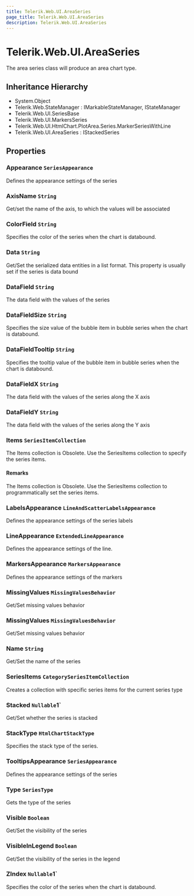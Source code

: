 ```yaml
---
title: Telerik.Web.UI.AreaSeries
page_title: Telerik.Web.UI.AreaSeries
description: Telerik.Web.UI.AreaSeries
---
```


# Telerik.Web.UI.AreaSeries

The area series class will produce an area chart type.

## Inheritance Hierarchy

* System.Object
* Telerik.Web.StateManager : IMarkableStateManager, IStateManager
* Telerik.Web.UI.SeriesBase
* Telerik.Web.UI.MarkersSeries
* Telerik.Web.UI.HtmlChart.PlotArea.Series.MarkerSeriesWithLine
* Telerik.Web.UI.AreaSeries : IStackedSeries

## Properties

###  Appearance `SeriesAppearance`

Defines the appearance settings of the series

###  AxisName `String`

Get/set the name of the axis, to which the values will be associated

###  ColorField `String`

Specifies the color of the series when the chart is databound.

###  Data `String`

Get/Set the serialized data entities in a list format. This property is usually set if the series is data bound

###  DataField `String`

The data field with the values of the series

###  DataFieldSize `String`

Specifies the size value of the bubble item in bubble series when the chart is databound.

###  DataFieldTooltip `String`

Specifies the tooltip value of the bubble item in bubble series when the chart is databound.

###  DataFieldX `String`

The data field with the values of the series along the X axis

###  DataFieldY `String`

The data field with the values of the series along the Y axis

###  Items `SeriesItemCollection`

The Items collection is Obsolete. Use the SeriesItems collection to specify the series items.

#### Remarks
The Items collection is Obsolete. Use the SeriesItems collection to programmatically set the series items.

###  LabelsAppearance `LineAndScatterLabelsAppearance`

Defines the appearance settings of the series labels

###  LineAppearance `ExtendedLineAppearance`

Defines the appearance settings of the line.

###  MarkersAppearance `MarkersAppearance`

Defines the appearance settings of the markers

###  MissingValues `MissingValuesBehavior`

Get/Set missing values behavior

###  MissingValues `MissingValuesBehavior`

Get/Set missing values behavior

###  Name `String`

Get/Set the name of the series

###  SeriesItems `CategorySeriesItemCollection`

Creates a collection with specific series items for the current series type

###  Stacked `Nullable`1`

Get/Set whether the series is stacked

###  StackType `HtmlChartStackType`

Specifies the stack type of the series.

###  TooltipsAppearance `SeriesAppearance`

Defines the appearance settings of the series

###  Type `SeriesType`

Gets the type of the series

###  Visible `Boolean`

Get/Set the visibility of the series

###  VisibleInLegend `Boolean`

Get/Set the visibility of the series in the legend

###  ZIndex `Nullable`1`

Specifies the color of the series when the chart is databound.

